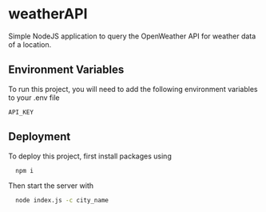 # weatherAPI

Simple NodeJS application to query the OpenWeather API for weather data of a location.


## Environment Variables

To run this project, you will need to add the following environment variables to your .env file

`API_KEY`

## Deployment

To deploy this project, first install packages using 

```bash
  npm i
```

Then start the server with 

```bash
  node index.js -c city_name
```
